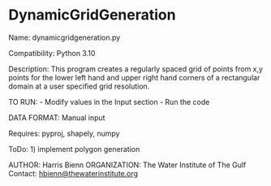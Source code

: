 # DynamicGridGeneration
Name:           dynamicgridgeneration.py

Compatibility:  Python 3.10

Description:    This program creates a regularly spaced grid of points from x,y points for the lower left hand and upper
right hand corners of a rectangular domain at a user specified grid resolution.

TO RUN:
    - Modify values in the Input section
    - Run the code

DATA FORMAT:    Manual input

Requires:       pyproj, shapely, numpy

ToDo:           1) implement polygon generation

AUTHOR:         Harris Bienn
ORGANIZATION:   The Water Institute of The Gulf
Contact:        hbienn@thewaterinstitute.org
